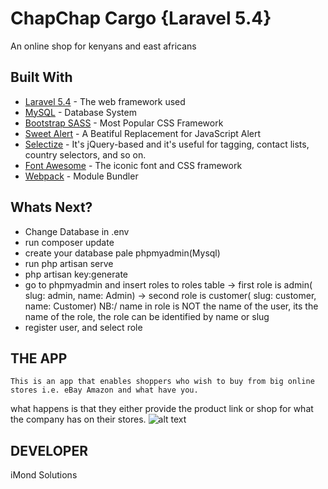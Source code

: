 # ChapChap Cargo {Laravel 5.4}

An online shop for kenyans and east africans

## Built With

* [Laravel 5.4](laravel.com) - The web framework used
* [MySQL](mysql.com) - Database System
* [Bootstrap SASS](https://rubygems.org/gems/bootstrap-sass) - Most Popular CSS Framework
* [Sweet Alert](http://t4t5.github.io/sweetalert/) - A Beatiful Replacement for JavaScript Alert
* [Selectize](http://selectize.github.io/selectize.js/) - It's jQuery-based and it's useful for tagging, contact lists, country selectors, and so on.
* [Font Awesome](fontawesome.io) - The iconic font and CSS framework
* [Webpack](https://webpack.github.io/) - Module Bundler

## Whats Next?

* Change Database in .env
* run composer update
* create your database pale phpmyadmin(Mysql)
* run php artisan serve
* php artisan key:generate
* go to phpmyadmin and insert roles to roles table
    -> first role is admin( slug: admin, name: Admin)
    -> second role is customer( slug: customer, name: Customer)
    NB:/ name in role is NOT the name of the user, its the name of the role, the role can be identified by name or slug
* register user, and select role

## THE APP
    This is an app that enables shoppers who wish to buy from big online stores i.e. eBay Amazon and what have you. 
what happens is that they either provide the product link or shop for what the company has on their stores.
![alt text](https://raw.github.com/mondeer/firetruckmall/master/public/img/bg.jpg)
## DEVELOPER
iMond Solutions
